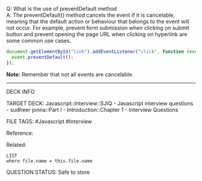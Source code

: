 Q: What is the use of preventDefault method  
A: The preventDefault() method cancels the event if it is cancelable, meaning that the default action or behaviour that belongs to the event will not occur. For example, prevent form submission when clicking on submit button and prevent opening the page URL when clicking on hyperlink are some common use cases.
```javascript
document.getElementById("link").addEventListener("click", function (event) {
  event.preventDefault();
});
```
**Note:** Remember that not all events are cancelable.
<!--ID: 1693596723660-->

---

DECK INFO

TARGET DECK: Javascript::Interview::SJIQ - Javascript interview questions - sudheer jonna::Part I - Introduction::Chapter 1 - Interview Questions

FILE TAGS: #Javascript #Interview

Reference:

Related:

```dataview
LIST
where file.name = this.file.name
```

QUESTION STATUS: Safe to store